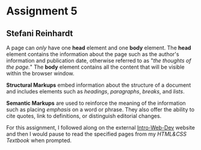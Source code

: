 # Assignment 5
## Stefani Reinhardt

A page can _only_ have one **head** element and one **body** element.  The **head** element contains the information about the page such as the author's information and publication date, otherwise referred to as "_the thoughts of the page._" The **body** element contains all the content that will be visible within the browser window.

**Structural Markups** embed information about the structure of a document and includes elements such as _headings_, _paragraphs_, _breaks_, and _lists_.

**Semantic Markups** are used to reinforce the meaning of the information such as placing _emphasis_ on a word or phrase.  They also offer the ability to cite quotes, link to definitions, or distinguish editorial changes.

For this assignment, I followed along on the external [Intro-Web-Dev](https://intro-web-dev.media-ed-online.com/) website and then I would pause to read the specified pages from my _HTML&CSS Textbook_ when prompted.
